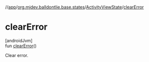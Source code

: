//[app](../../../index.md)/[org.mjdev.balldontlie.base.states](../index.md)/[ActivityViewState](index.md)/[clearError](clear-error.md)

# clearError

[androidJvm]\
fun [clearError](clear-error.md)()

Clear error.
